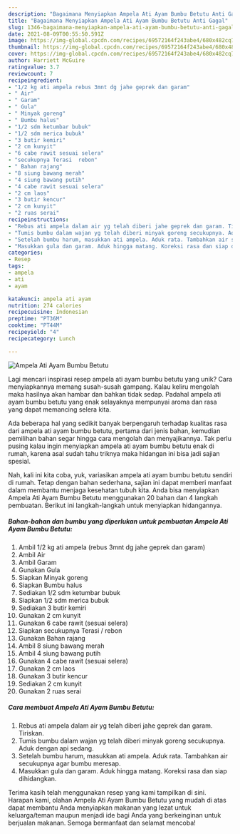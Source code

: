 ```yaml
---
description: "Bagaimana Menyiapkan Ampela Ati Ayam Bumbu Betutu Anti Gagal"
title: "Bagaimana Menyiapkan Ampela Ati Ayam Bumbu Betutu Anti Gagal"
slug: 1346-bagaimana-menyiapkan-ampela-ati-ayam-bumbu-betutu-anti-gagal
date: 2021-08-09T00:55:50.591Z
image: https://img-global.cpcdn.com/recipes/69572164f243abe4/680x482cq70/ampela-ati-ayam-bumbu-betutu-foto-resep-utama.jpg
thumbnail: https://img-global.cpcdn.com/recipes/69572164f243abe4/680x482cq70/ampela-ati-ayam-bumbu-betutu-foto-resep-utama.jpg
cover: https://img-global.cpcdn.com/recipes/69572164f243abe4/680x482cq70/ampela-ati-ayam-bumbu-betutu-foto-resep-utama.jpg
author: Harriett McGuire
ratingvalue: 3.7
reviewcount: 7
recipeingredient:
- "1/2 kg ati ampela rebus 3mnt dg jahe geprek dan garam"
- " Air"
- " Garam"
- " Gula"
- " Minyak goreng"
- " Bumbu halus"
- "1/2 sdm ketumbar bubuk"
- "1/2 sdm merica bubuk"
- "3 butir kemiri"
- "2 cm kunyit"
- "6 cabe rawit sesuai selera"
- "secukupnya Terasi  rebon"
- " Bahan rajang"
- "8 siung bawang merah"
- "4 siung bawang putih"
- "4 cabe rawit sesuai selera"
- "2 cm laos"
- "3 butir kencur"
- "2 cm kunyit"
- "2 ruas serai"
recipeinstructions:
- "Rebus ati ampela dalam air yg telah diberi jahe geprek dan garam. Tiriskan."
- "Tumis bumbu dalam wajan yg telah diberi minyak goreng secukupnya. Aduk dengan api sedang."
- "Setelah bumbu harum, masukkan ati ampela. Aduk rata. Tambahkan air secukupnya agar bumbu meresap."
- "Masukkan gula dan garam. Aduk hingga matang. Koreksi rasa dan siap dihidangkan."
categories:
- Resep
tags:
- ampela
- ati
- ayam

katakunci: ampela ati ayam 
nutrition: 274 calories
recipecuisine: Indonesian
preptime: "PT36M"
cooktime: "PT44M"
recipeyield: "4"
recipecategory: Lunch

---
```



![Ampela Ati Ayam Bumbu Betutu](https://img-global.cpcdn.com/recipes/69572164f243abe4/680x482cq70/ampela-ati-ayam-bumbu-betutu-foto-resep-utama.jpg)

Lagi mencari inspirasi resep ampela ati ayam bumbu betutu yang unik? Cara menyiapkannya memang susah-susah gampang. Kalau keliru mengolah maka hasilnya akan hambar dan bahkan tidak sedap. Padahal ampela ati ayam bumbu betutu yang enak selayaknya mempunyai aroma dan rasa yang dapat memancing selera kita.



Ada beberapa hal yang sedikit banyak berpengaruh terhadap kualitas rasa dari ampela ati ayam bumbu betutu, pertama dari jenis bahan, kemudian pemilihan bahan segar hingga cara mengolah dan menyajikannya. Tak perlu pusing kalau ingin menyiapkan ampela ati ayam bumbu betutu enak di rumah, karena asal sudah tahu triknya maka hidangan ini bisa jadi sajian spesial.


Nah, kali ini kita coba, yuk, variasikan ampela ati ayam bumbu betutu sendiri di rumah. Tetap dengan bahan sederhana, sajian ini dapat memberi manfaat dalam membantu menjaga kesehatan tubuh kita. Anda bisa menyiapkan Ampela Ati Ayam Bumbu Betutu menggunakan 20 bahan dan 4 langkah pembuatan. Berikut ini langkah-langkah untuk menyiapkan hidangannya.

<!--inarticleads1-->

##### Bahan-bahan dan bumbu yang diperlukan untuk pembuatan Ampela Ati Ayam Bumbu Betutu:

1. Ambil 1/2 kg ati ampela (rebus 3mnt dg jahe geprek dan garam)
1. Ambil  Air
1. Ambil  Garam
1. Gunakan  Gula
1. Siapkan  Minyak goreng
1. Siapkan  Bumbu halus
1. Sediakan 1/2 sdm ketumbar bubuk
1. Siapkan 1/2 sdm merica bubuk
1. Sediakan 3 butir kemiri
1. Gunakan 2 cm kunyit
1. Gunakan 6 cabe rawit (sesuai selera)
1. Siapkan secukupnya Terasi / rebon
1. Gunakan  Bahan rajang
1. Ambil 8 siung bawang merah
1. Ambil 4 siung bawang putih
1. Gunakan 4 cabe rawit (sesuai selera)
1. Gunakan 2 cm laos
1. Gunakan 3 butir kencur
1. Sediakan 2 cm kunyit
1. Gunakan 2 ruas serai




<!--inarticleads2-->

##### Cara membuat Ampela Ati Ayam Bumbu Betutu:

1. Rebus ati ampela dalam air yg telah diberi jahe geprek dan garam. Tiriskan.
1. Tumis bumbu dalam wajan yg telah diberi minyak goreng secukupnya. Aduk dengan api sedang.
1. Setelah bumbu harum, masukkan ati ampela. Aduk rata. Tambahkan air secukupnya agar bumbu meresap.
1. Masukkan gula dan garam. Aduk hingga matang. Koreksi rasa dan siap dihidangkan.




Terima kasih telah menggunakan resep yang kami tampilkan di sini. Harapan kami, olahan Ampela Ati Ayam Bumbu Betutu yang mudah di atas dapat membantu Anda menyiapkan makanan yang lezat untuk keluarga/teman maupun menjadi ide bagi Anda yang berkeinginan untuk berjualan makanan. Semoga bermanfaat dan selamat mencoba!
